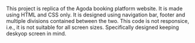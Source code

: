 This project is replica of the Agoda booking platform website.
It is made using HTML and CSS only.
It is designed using navigation bar, footer and multiple divisions contained between the two. 
This code is not responsice, i.e., it is not suitable for all screen sizes. 
Specifically designed keeping deskyop screen in mind.
